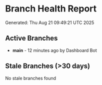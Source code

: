 # Branch Health Report
Generated: Thu Aug 21 09:49:21 UTC 2025

## Active Branches
- **main** - 12 minutes ago by Dashboard Bot

## Stale Branches (>30 days)
No stale branches found
